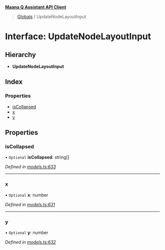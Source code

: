 **[Maana Q Assistant API Client](../README.md)**

> [Globals](../README.md) / UpdateNodeLayoutInput

# Interface: UpdateNodeLayoutInput

## Hierarchy

* **UpdateNodeLayoutInput**

## Index

### Properties

* [isCollapsed](updatenodelayoutinput.md#iscollapsed)
* [x](updatenodelayoutinput.md#x)
* [y](updatenodelayoutinput.md#y)

## Properties

### isCollapsed

• `Optional` **isCollapsed**: string[]

*Defined in [models.ts:633](https://github.com/maana-io/q-assistant-client/blob/develop/src/models.ts#L633)*

___

### x

• `Optional` **x**: number

*Defined in [models.ts:631](https://github.com/maana-io/q-assistant-client/blob/develop/src/models.ts#L631)*

___

### y

• `Optional` **y**: number

*Defined in [models.ts:632](https://github.com/maana-io/q-assistant-client/blob/develop/src/models.ts#L632)*
